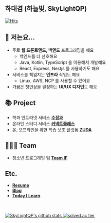 ## 하대겸 (하늘빛, SkyLightQP)
[![Hits](https://hits.seeyoufarm.com/api/count/incr/badge.svg?url=https%3A%2F%2Fgithub.com%2FSkyLightQP%2FSkyLightQP&count_bg=%2379C83D&title_bg=%23555555&icon=&icon_color=%23E7E7E7&title=hits&edge_flat=true)](https://hits.seeyoufarm.com)

## 👋 저는요...

- 주로 **웹 프론트엔드, 백엔드** 프로그래밍을 해요
  - 백엔드를 더 선호해요
  - Java, Kotlin, TypeScript 을 이용해서 개발해요
  - React, Express, Nestjs 를 사용하기도 해요
- 서비스를 책임지는 **인프라** 작업도 해요
  - Linux, AWS, NCP 를 사용할 수 있어요
- 가끔은 첫인상을 결정하는 **UI/UX 디자인**도 해요

## 📚 Project

- 학과 인트라넷 서비스 **[수정과](https://github.com/swjb-sinamon/)**
- 온라인 스터디 서비스 **[커넥트클래스](https://github.com/real-compacted-developer/connect-class/)**
- 온, 오프라인을 위한 학습 보조 플랫폼 **[ZUDA](https://github.com/zzuda/)**

## 👩‍👧‍👦 Team

- 청소년 프로그래밍 팀 **[Team IF](https://github.com/Team-IF)**

## Etc.

- **[Resume](https://daegyoe.me)**
- **[Blog](https://blog.daegyeo.me/)**
- **[Today I Learn](https://til.skylightqp.kr)**

<br />
<br />

<a href="https://github.com/SkyLightQP" target="_blank">
  <img src="https://github-readme-stats.vercel.app/api?username=SkyLightQP&count_private=true&show_icons=true" alt="SkyLightQP's github stats" />
</a>
<a href="https://solved.ac/combbm" target="_blank">
  <img src="http://mazassumnida.wtf/api/v2/generate_badge?boj=combbm" alt="solved.ac tier" />
</a>
